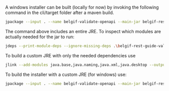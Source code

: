 A windows installer can be built (locally for now) by invoking the following command in the cli/target folder after a maven build.
```bash
jpackage --input . --name belgif-validate-openapi --main-jar belgif-rest-guide-validator-cli-latest.jar --type msi --app-version 2.2.0 --description "The belgif-rest-guide-validator is used to validate if an OpenAPI document conforms to the guidelines in the Belgif REST guide." --vendor "Belgif" --icon ../package/belgif.ico --win-console --resource-dir "../package/windows"
```
The command above includes an entire JRE.
To inspect which modules are actually needed for the jar to run:
```bash
jdeps --print-module-deps --ignore-missing-deps .\belgif-rest-guide-validator-cli-latest.jar
```

To build a custom JRE with only the needed dependencies use
```bash
jlink --add-modules java.base,java.naming,java.xml,java.desktop --output custom-jre --strip-debug --no-header-files --no-man-pages
```

To build the installer with a custom JRE (for windows) use:
```bash
jpackage --input . --name belgif-validate-openapi --main-jar belgif-rest-guide-validator-cli-latest.jar --type msi --app-version 2.2.0 --description "Validate OpenApi according to Belgif guidelines" --vendor "Belgif" --icon ../package/belgif.ico --win-console --resource-dir "../package/windows" --runtime-image custom-jre --arguments "--holdOpen" --file-associations "../package/file-associations/json.properties" --file-associations "../package/file-associations/yaml.properties"
```
